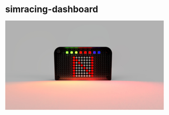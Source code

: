 # simracing-dashboard

![](https://github.com/mustafasenel/simracing-dashboard/blob/main/dash_v3_12.jpg?raw=true)
